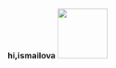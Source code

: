 ### hi,ismailova <img src="https://media2.giphy.com/media/XiyRbBzmdTMbCmaLAt/giphy.webp?cid=ecf05e47t5mzwu0wnhzg6xgernradp3hwlea27yz3mnrdxb1&ep=v1_stickers_search&rid=giphy.webp&ct=s" width="100">
